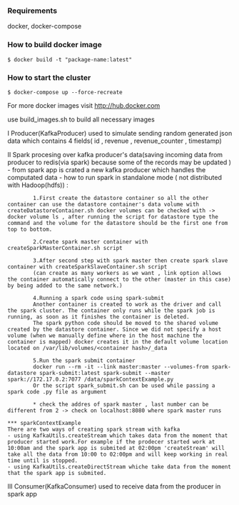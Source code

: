 ### Requirements ###
docker, docker-compose

### How to build docker image ###
```
$ docker build -t "package-name:latest"
```

### How to start the cluster ###
```
$ docker-compose up --force-recreate
```

For more docker images visit http://hub.docker.com

use build_images.sh to build all necessary images 

I Producer(KafkaProducer) used to simulate sending random generated json data which contains 4 fields( id , revenue , revenue_counter , timestamp)

II Spark procesing over kafka producer's data(saving incoming data from producer to redis(via spark) because some of the records may be updated )
	- from spark app is crated a new kafka producer which handles the computated data
	- how to run spark in standalone mode ( not distributed with Hadoop(hdfs)) :
			
			1.First create the datastore container so all the other container can use the datastore container's data volume with createDatastoreContainer.sh docker volumes can be checked with -> docker volume ls , after running the script for datastore type the command and the volume for the datastore should be the first one from top to bottom.

			2.Create spark master container with createSparkMasterContainer.sh script

			3.After second step with spark master then create spark slave container with createSparkSlaveContainer.sh script
			(can create as many workers as we want , link option allows the container automatically connect to the other (master in this case) by being added to the same network.)

			4.Running a spark code using spark-submit
			Another container is created to work as the driver and call the spark cluster. The container only runs while the spark job is running, as soon as it finishes the container is deleted.
			The spark python code should be moved to the shared volume created by the datastore container. Since we did not specify a host volume (when we manually define where in the host machine the container is mapped) docker creates it in the default volume location located on /var/lib/volumes/<container hash>/_data

			5.Run the spark submit container
			docker run --rm -it --link master:master --volumes-from spark-datastore spark-submit:latest spark-submit --master spark://172.17.0.2:7077 /data/sparkContextExample.py
			Or the script spark_submit.sh can be used while passing a spark code .py file as argument

			* check the addres of spark master , last number can be different from 2 -> check on localhost:8080 where spark master runs

	*** sparkContextExample 
	There are two ways of creating spark stream with kafka
	- using KafkaUtils.createStream which takes data from the moment that producer started work.For example if the prodecer started work at 10:00am and the spark app is submited at 02:00pm 'createStream' will take all the data from 10:00 to 02:00pm and will keep working in real time until is stopped.
	- using KafkaUtils.createDirectStream whiche take data from the moment that the spark app is submited.

III Consumer(KafkaConsumer) used to receive data from the producer in spark app
